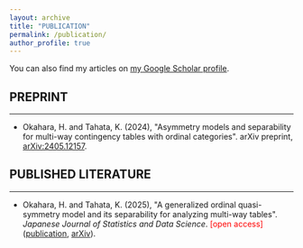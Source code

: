 ```yaml
---
layout: archive
title: "PUBLICATION"
permalink: /publication/
author_profile: true
---
```


You can also find my articles on [my Google Scholar profile](https://scholar.google.com/citations?user=xx6ZBSUAAAAJ&hl=en).

## PREPRINT  
---
- Okahara, H. and Tahata, K. (2024), "Asymmetry models and separability for multi-way contingency tables with ordinal categories". arXiv preprint, [arXiv:2405.12157](https://arxiv.org/abs/2405.12157).

## PUBLISHED LITERATURE  
---
- Okahara, H. and Tahata, K. (2025), "A generalized ordinal quasi-symmetry model and its separability for analyzing multi-way tables". *Japanese Journal of Statistics and Data Science*. <span style="color: red;">[open access]</span> ([publication](https://link.springer.com/article/10.1007/s42081-024-00289-4), [arXiv](https://arxiv.org/abs/2405.04193)).
